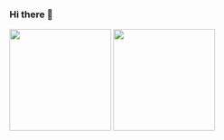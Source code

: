### Hi there 👋

<!--
**Lari4174/Lari4174** is a ✨ _special_ ✨ repository because its `README.md` (this file) appears on your GitHub profile.

Here are some ideas to get you started:

- 🔭 I’m currently working on ...
- 🌱 I’m currently learning ...
- 👯 I’m looking to collaborate on ...
- 🤔 I’m looking for help with ...
- 💬 Ask me about ...
- 📫 How to reach me: ...
- 😄 Pronouns: ...
- ⚡ Fun fact: ...
-->
<div>
<img height="180em" src="https://github-readme-stats.vercel.app/api?username=Lari4174&show_icons=true&theme=dark">
<img height="180em" src="https://github-readme-stats.vercel.app/api/top-langs/?username=Lari4174&layout=compact&theme=dark">
</div>
